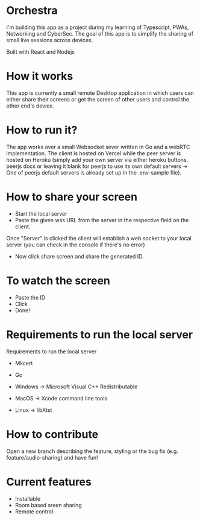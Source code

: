 # Orchestra

I'm building this app as a project during my learning of Typescript, PWAs, Networking and CyberSec.
The goal of this app is to simplify the sharing of small live sessions across devices.

Built with React and Nodejs

# How it works

This app is currently a small remote Desktop application in which users can either share their screens or get the screen of other users and control the other end's device.

# How to run it?

The app works over a small Websocket sever written in Go and a webRTC implementation.
The client is hosted on Vercel while the peer server is hosted on Heroku (simply add your own server via either heroku buttons, peerjs docs or leaving it blank for peerjs to use its own default servers -> One of peerjs default servers is already set up in the .env-sample file).

<h1>How to share your screen</h1>

- Start the local server
- Paste the given wss URL from the server in the respective field on the client.

Once "Server" is clicked the client will establish a web socket to your local server
(you can check in the console if there's no error)

- Now click share screen and share the generated ID.

<h1>To watch the screen</h1>

- Paste the ID
- Click
- Done!

# Requirements to run the local server

Requirements to run the local server

- Mkcert
- Go

- Windows -> Microsoft Visual C++ Redistributable
- MacOS -> Xcode command line tools
- Linux -> libXtst

# How to contribute

Open a new branch describing the feature, styling or the bug fix (e.g. feature/audio-sharing) and have fun!

# Current features

- Installable
- Room based sreen sharing
- Remote control
